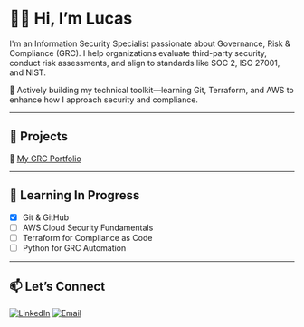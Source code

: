 # 👋🏼 Hi, I’m Lucas 

I'm an Information Security Specialist passionate about Governance, Risk & Compliance (GRC). I help organizations evaluate third-party security, conduct risk assessments, and align to standards like SOC 2, ISO 27001, and NIST.

🎯 Actively building my technical toolkit—learning Git, Terraform, and AWS to enhance how I approach security and compliance.

---

## 📌 Projects

📁 [My GRC Portfolio](https://github.com/lucasgauna/grc-portfolio)

---

## 🌱 Learning In Progress

- [x] Git & GitHub  
- [ ] AWS Cloud Security Fundamentals  
- [ ] Terraform for Compliance as Code  
- [ ] Python for GRC Automation  

---

## 📫 Let’s Connect

[![LinkedIn](https://img.shields.io/badge/LinkedIn-blue?logo=linkedin&style=flat-square)](https://www.linkedin.com/in/lucasgauna)
[![Email](https://img.shields.io/badge/Email-white?logo=gmail&logoColor=red&style=flat-square)](mailto:lucgauna@gmail.com)
